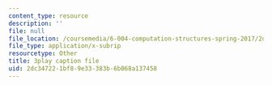 ```yaml
---
content_type: resource
description: ''
file: null
file_location: /coursemedia/6-004-computation-structures-spring-2017/2dc347221bf89e33383b6b068a137458_J5Mg_tqT18g.srt
file_type: application/x-subrip
resourcetype: Other
title: 3play caption file
uid: 2dc34722-1bf8-9e33-383b-6b068a137458
---
```


